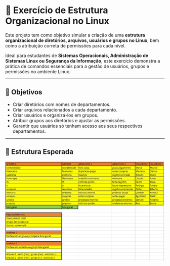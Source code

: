 # 🧪 Exercício de Estrutura Organizacional no Linux

Este projeto tem como objetivo simular a criação de uma **estrutura organizacional de diretórios, arquivos, usuários e grupos no Linux**, bem como a atribuição correta de permissões para cada nível.

Ideal para estudantes de **Sistemas Operacionais, Administração de Sistemas Linux ou Segurança da Informação**, este exercício demonstra a prática de comandos essenciais para a gestão de usuários, grupos e permissões no ambiente Linux.

---

## 📌 Objetivos

- Criar diretórios com nomes de departamentos.
- Criar arquivos relacionados a cada departamento.
- Criar usuários e organizá-los em grupos.
- Atribuir grupos aos diretórios e ajustar as permissões.
- Garantir que usuários só tenham acesso aos seus respectivos departamentos.

---

## 📂 Estrutura Esperada

<div align="center">
  <img src="https://raw.githubusercontent.com/yaslopesyweb/Scripts-Linux-Server/main/CHMOD/TRABALHO_CHMOD.JPG" alt="Estrutura de Diretórios e Permissões">
</div>

